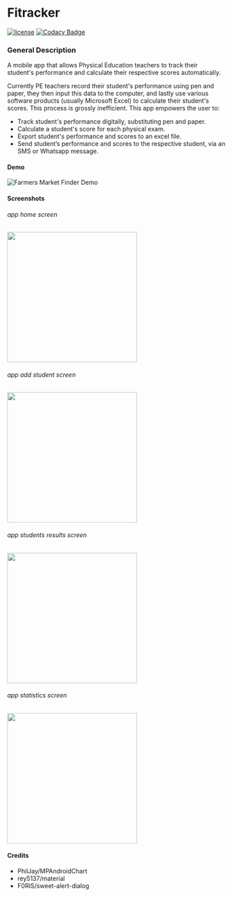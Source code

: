 # Fitracker
[![license](https://img.shields.io/github/license/DAVFoundation/captain-n3m0.svg?style=flat-square)](https://github.com/DAVFoundation/captain-n3m0/blob/master/LICENSE)
[![Codacy Badge](https://app.codacy.com/project/badge/Grade/d857931875b44309a20efa71a0516e14)](https://www.codacy.com/manual/sagi1193/Fitracker?utm_source=github.com&amp;utm_medium=referral&amp;utm_content=sagiK11/Fitracker&amp;utm_campaign=Badge_Grade)

### General Description
A mobile app that allows Physical Education teachers to track their student's performance and calculate their respective scores
automatically.

Currently PE teachers record their student's performance using pen and paper, they then input
this data to the computer, and lastly use various software products (usually Microsoft Excel) to calculate
their student's scores.
This process is grossly inefficient.
This app empowers the user to: 
- Track student's performance digitally, substituting pen and paper.
- Calculate a student's score for each physical exam.
- Export student's performance and scores to an excel file.
- Send student’s performance and scores to the respective student, via an SMS or Whatsapp message.

#### Demo
![Farmers Market Finder Demo](http://g.recordit.co/s8f3aLCS5x.gif)


#### Screenshots
###### app home screen
<img src="https://github.com/sagiK11/Fitracker/blob/master/screenshots/HomeScreen.jpeg" width="300" heigh="450">

###### app add student screen
<img src="https://github.com/sagiK11/Fitracker/blob/master/screenshots/AddStudentScreen.jpeg" width="300" heigh="450">

###### app students results screen
<img src="https://github.com/sagiK11/Fitracker/blob/master/screenshots/ResultsScreen.jpg" width="300" heigh="450">

###### app statistics screen
<img src="https://github.com/sagiK11/Fitracker/blob/master/screenshots/StatisticsScreen.jpeg" width="300" heigh="450">

#### Credits
- PhilJay/MPAndroidChart
- rey5137/material
- F0RIS/sweet-alert-dialog
